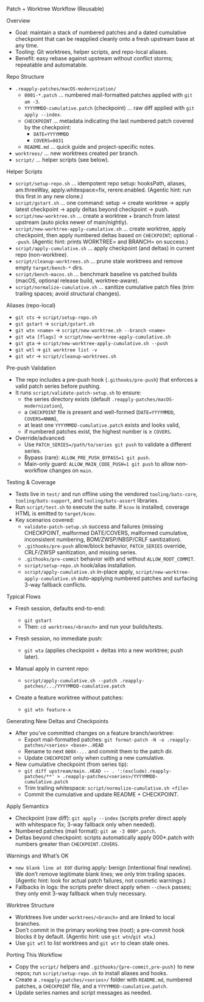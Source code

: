 Patch + Worktree Workflow (Reusable)

Overview

- Goal: maintain a stack of numbered patches and a dated cumulative checkpoint that can be reapplied cleanly onto a fresh upstream base at any time.
- Tooling: Git worktrees, helper scripts, and repo-local aliases.
- Benefit: easy rebase against upstream without conflict storms; repeatable and automatable.

Repo Structure

- `.reapply-patches/macOS-modernization/`
  - `0001-*.patch` … numbered mail-formatted patches applied with `git am -3`.
  - `YYYYMMDD-cumulative.patch` (checkpoint) … raw diff applied with `git apply --index`.
  - `CHECKPOINT` … metadata indicating the last numbered patch covered by the checkpoint:
    - `DATE=YYYYMMDD`
    - `COVERS=0031`
  - `README.md` … quick guide and project-specific notes.
- `worktrees/` … new worktrees created per branch.
- `script/` … helper scripts (see below).

Helper Scripts

- `script/setup-repo.sh` … idempotent repo setup: hooksPath, aliases, am.threeWay, apply.whitespace=fix, rerere.enabled. (Agentic hint: run this first in any new clone.)
- `script/gstart.sh` … one command: setup → create worktree → apply latest checkpoint → apply deltas beyond checkpoint → push.
- `script/new-worktree.sh` … create a worktree + branch from latest upstream (auto picks newer of main/nightly).
- `script/new-worktree-apply-cumulative.sh` … create worktree, apply checkpoint, then apply numbered deltas based on `CHECKPOINT`; optional `--push`. (Agentic hint: prints WORKTREE= and BRANCH= on success.)
- `script/apply-cumulative.sh` … apply checkpoint (and deltas) in current repo (non-worktree).
- `script/cleanup-worktrees.sh` … prune stale worktrees and remove empty `target/bench-*` dirs.
- `script/bench-macos.sh` … benchmark baseline vs patched builds (macOS, optional release build, worktree-aware).
- `script/normalize-cumulative.sh` … sanitize cumulative patch files (trim trailing spaces; avoid structural changes).

Aliases (repo-local)

- `git sts` → `script/setup-repo.sh`
- `git gstart` → `script/gstart.sh`
- `git wtn <name>` → `script/new-worktree.sh --branch <name>`
- `git wta [flags]` → `script/new-worktree-apply-cumulative.sh`
- `git gta` → `script/new-worktree-apply-cumulative.sh --push`
- `git wtl` → `git worktree list -v`
- `git wtr` → `script/cleanup-worktrees.sh`

Pre-push Validation

- The repo includes a pre-push hook (`.githooks/pre-push`) that enforces a valid patch series before pushing.
- It runs `script/validate-patch-setup.sh` to ensure:
  - the series directory exists (default `.reapply-patches/macOS-modernization`),
  - a `CHECKPOINT` file is present and well-formed (`DATE=YYYYMMDD`, `COVERS=NNNN`),
  - at least one `YYYYMMDD-cumulative.patch` exists and looks valid,
  - if numbered patches exist, the highest number is ≥ `COVERS`.
- Override/advanced:
  - Use `PATCH_SERIES=/path/to/series git push` to validate a different series.
  - Bypass (rare): `ALLOW_PRE_PUSH_BYPASS=1 git push`.
  - Main-only guard: `ALLOW_MAIN_CODE_PUSH=1 git push` to allow non-workflow changes on `main`.

Testing & Coverage

- Tests live in `test/` and run offline using the vendored `tooling/bats-core`, `tooling/bats-support`, and `tooling/bats-assert` libraries.
- Run `script/test.sh` to execute the suite. If `kcov` is installed, coverage HTML is emitted to `target/kcov`.
- Key scenarios covered:
  - `validate-patch-setup.sh` success and failures (missing CHECKPOINT, malformed DATE/COVERS, malformed cumulative, inconsistent numbering, BOM/ZWSP/NBSP/CRLF sanitization).
  - `.githooks/pre-push` allow/block behavior, `PATCH_SERIES` override, CRLF/ZWSP sanitization, and missing series.
  - `.githooks/pre-commit` behavior with and without `ALLOW_ROOT_COMMIT`.
  - `script/setup-repo.sh` hook/alias installation.
  - `script/apply-cumulative.sh` in-place apply, `script/new-worktree-apply-cumulative.sh` auto-applying numbered patches and surfacing 3-way fallback conflicts.

Typical Flows

- Fresh session, defaults end-to-end:
  - `git gstart`
  - Then: `cd worktrees/<branch>` and run your builds/tests.

- Fresh session, no immediate push:
  - `git wta` (applies checkpoint + deltas into a new worktree; push later).

- Manual apply in current repo:
  - `script/apply-cumulative.sh --patch .reapply-patches/.../YYYYMMDD-cumulative.patch`

- Create a feature worktree without patches:
  - `git wtn feature-x`

Generating New Deltas and Checkpoints

- After you’ve committed changes on a feature branch/worktree:
  - Export mail-formatted patches: `git format-patch -N -o .reapply-patches/<series> <base>..HEAD`
  - Rename to next `000X-...` and commit them to the patch dir.
  - Update `CHECKPOINT` only when cutting a new cumulative.
- New cumulative checkpoint (from series tip):
  - `git diff upstream/main..HEAD -- . ':(exclude).reapply-patches/**' > .reapply-patches/<series>/YYYYMMDD-cumulative.patch`
  - Trim trailing whitespace: `script/normalize-cumulative.sh <file>`
  - Commit the cumulative and update README + CHECKPOINT.

Apply Semantics

- Checkpoint (raw diff): `git apply --index` (scripts prefer direct apply with whitespace fix; 3-way fallback only when needed).
- Numbered patches (mail format): `git am -3 000*.patch`.
- Deltas beyond checkpoint: scripts automatically apply 000*.patch with numbers greater than `CHECKPOINT.COVERS`.

Warnings and What’s OK

- `new blank line at EOF` during apply: benign (intentional final newline). We don’t remove legitimate blank lines; we only trim trailing spaces. (Agentic hint: look for actual patch failures, not cosmetic warnings.)
- Fallbacks in logs: the scripts prefer direct apply when `--check` passes; they only emit 3-way fallback when truly necessary.

Worktree Structure

- Worktrees live under `worktrees/<branch>` and are linked to local branches.
- Don’t commit in the primary working tree (root); a pre-commit hook blocks it by default. (Agentic hint: use `git wtn`/`git wta`.)
- Use `git wtl` to list worktrees and `git wtr` to clean stale ones.

Porting This Workflow

- Copy the `script/` helpers and `.githooks/{pre-commit,pre-push}` to new repos; run `script/setup-repo.sh` to install aliases and hooks.
- Create a `.reapply-patches/<series>/` folder with `README.md`, numbered patches, a `CHECKPOINT` file, and a `YYYYMMDD-cumulative.patch`.
- Update series names and script messages as needed.
